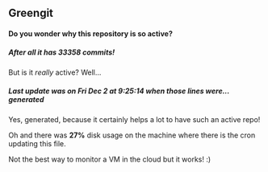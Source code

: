 ## Greengit

#### Do you wonder why this repository is so active?

##### After all it has 33358 commits!

But is it *really* active? Well...

##### Last update was on Fri Dec 2 at 9:25:14 when those lines were... generated

Yes, generated, because it certainly helps a lot to have such an active repo!

Oh and there was **27%** disk usage on the machine
where there is the cron updating this file.

Not the best way to monitor a VM in the cloud but it works! :)
